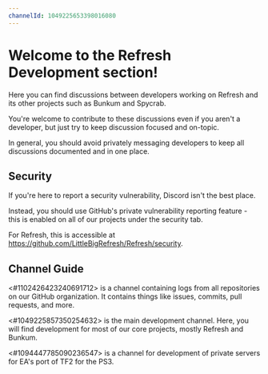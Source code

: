 ```yaml
---
channelId: 1049225653398016080
---
```

# Welcome to the Refresh Development section!

Here you can find discussions between developers working on Refresh and its other projects such as Bunkum and Spycrab.

You're welcome to contribute to these discussions even if you aren't a developer, but just try to keep discussion focused and on-topic.

In general, you should avoid privately messaging developers to keep all discussions documented and in one place.

## Security

If you're here to report a security vulnerability, Discord isn't the best place.

Instead, you should use GitHub's private vulnerability reporting feature - this is enabled on all of our projects under the security tab.

For Refresh, this is accessible at <https://github.com/LittleBigRefresh/Refresh/security>.

## Channel Guide

<#1102426423240691712> is a channel containing logs from all repositories on our GitHub organization. It contains things like issues, commits, pull requests, and more.

<#1049225857350254632> is the main development channel. Here, you will find development for most of our core projects, mostly Refresh and Bunkum.

<#1094447785090236547> is a channel for development of private servers for EA's port of TF2 for the PS3.

